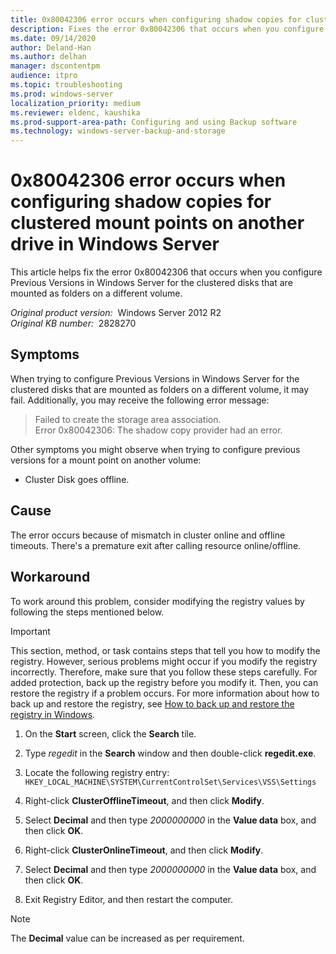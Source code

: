 ```yaml
---
title: 0x80042306 error occurs when configuring shadow copies for clustered mount points on another drive in Windows Server
description: Fixes the error 0x80042306 that occurs when you configure Previous Versions in Windows Server for the clustered disks that are mounted as folders on a different volume.
ms.date: 09/14/2020
author: Deland-Han
ms.author: delhan
manager: dscontentpm
audience: itpro
ms.topic: troubleshooting
ms.prod: windows-server
localization_priority: medium
ms.reviewer: eldenc, kaushika
ms.prod-support-area-path: Configuring and using Backup software
ms.technology: windows-server-backup-and-storage
---
```

# 0x80042306 error occurs when configuring shadow copies for clustered mount points on another drive in Windows Server

This article helps fix the error 0x80042306 that occurs when you configure Previous Versions in Windows Server for the clustered disks that are mounted as folders on a different volume.

_Original product version:_ &nbsp;Windows Server 2012 R2  
_Original KB number:_ &nbsp;2828270

## Symptoms

When trying to configure Previous Versions in Windows Server for the clustered disks that are mounted as folders on a different volume, it may fail. Additionally, you may receive the following error message:

> Failed to create the storage area association.  
Error 0x80042306: The shadow copy provider had an error.  

Other symptoms you might observe when trying to configure previous versions for a mount point on another volume:

- Cluster Disk goes offline.

## Cause

The error occurs because of mismatch in cluster online and offline timeouts. There's a premature exit after calling resource online/offline.

## Workaround

To work around this problem, consider modifying the registry values by following the steps mentioned below.

> [!IMPORTANT]
> This section, method, or task contains steps that tell you how to modify the registry. However, serious problems might occur if you modify the registry incorrectly. Therefore, make sure that you follow these steps carefully. For added protection, back up the registry before you modify it. Then, you can restore the registry if a problem occurs. For more information about how to back up and restore the registry, see [How to back up and restore the registry in Windows](https://support.microsoft.com/help/322756).

1. On the **Start** screen, click the **Search** tile.
2. Type *regedit* in the **Search** window and then double-click **regedit.exe**.
3. Locate the following registry entry:  
    `HKEY_LOCAL_MACHINE\SYSTEM\CurrentControlSet\Services\VSS\Settings`

4. Right-click **ClusterOfflineTimeout**, and then click **Modify**.
5. Select **Decimal** and then type *2000000000* in the **Value data** box, and then click **OK**.
6. Right-click **ClusterOnlineTimeout**, and then click **Modify**.
7. Select **Decimal** and then type *2000000000* in the **Value data** box, and then click **OK**.
8. Exit Registry Editor, and then restart the computer.

> [!NOTE]
> The **Decimal** value can be increased as per requirement.
